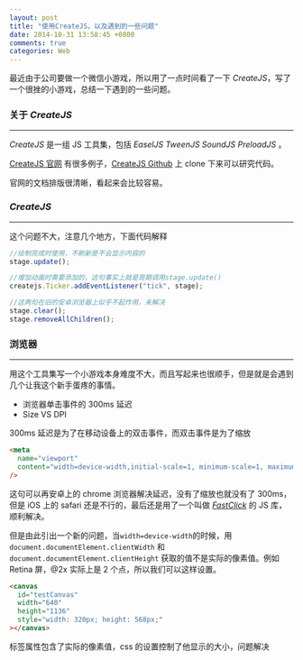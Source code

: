 ```yaml
---
layout: post
title: "使用CreateJS，以及遇到的一些问题"
date: 2014-10-31 13:58:45 +0800
comments: true
categories: Web
---
```


最近由于公司要做一个微信小游戏，所以用了一点时间看了一下 _CreateJS_，写了一个很挫的小游戏，总结一下遇到的一些问题。

<!-- more -->

### 关于 _CreateJS_

---

_CreateJS_ 是一组 JS 工具集，包括 _EaselJS_ _TweenJS_ _SoundJS_ _PreloadJS_ 。

[CreateJS 官网](http://www.createjs.com) 有很多例子，[CreateJS Github](https://github.com/CreateJS) 上 clone 下来可以研究代码。

官网的文档排版很清晰，看起来会比较容易。

### _CreateJS_

---

这个问题不大，注意几个地方，下面代码解释

```javascript
//绘制完成时使用，不刷新是不会显示内容的
stage.update();

//增加动画时需要添加的，这句事实上就是周期调用stage.update()
createjs.Ticker.addEventListener("tick", stage);

//这两句在旧的安卓浏览器上似乎不起作用，未解决
stage.clear();
stage.removeAllChildren();
```

### 浏览器

---

用这个工具集写一个小游戏本身难度不大，而且写起来也很顺手，但是就是会遇到几个让我这个新手蛋疼的事情。

- 浏览器单击事件的 300ms 延迟
- Size VS DPI

300ms 延迟是为了在移动设备上的双击事件，而双击事件是为了缩放

```html
<meta
  name="viewport"
  content="width=device-width,initial-scale=1, minimum-scale=1, maximum-scale=1, user-scalable=no"
/>
```

这句可以再安卓上的 chrome 浏览器解决延迟，没有了缩放也就没有了 300ms，但是 iOS 上的 safari 还是不行的，最后还是用了一个叫做 [_FastClick_](https://github.com/ftlabs/fastclick) 的 JS 库，顺利解决。

但是由此引出一个新的问题，当`width=device-width`的时候，用 `document.documentElement.clientWidth` 和 `document.documentElement.clientHeight` 获取的值不是实际的像素值。例如 Retina 屏，@2x 实际上是 2 个点，所以我们可以这样设置。

```html
<canvas
  id="testCanvas"
  width="640"
  height="1136"
  style="width: 320px; height: 568px;"
></canvas>
```

标签属性包含了实际的像素值，css 的设置控制了他显示的大小，问题解决
